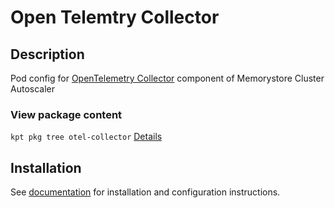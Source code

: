 # Open Telemtry Collector

## Description

Pod config for [OpenTelemetry Collector](https://opentelemetry.io/docs/collector/)
component of Memorystore Cluster Autoscaler

### View package content

`kpt pkg tree otel-collector`
[Details](https://kpt.dev/reference/cli/pkg/tree/)

## Installation

See [documentation][docs] for installation and configuration instructions.

[docs]: ../../../../terraform/gke/unified/README.md

